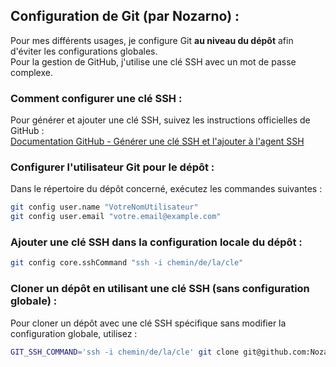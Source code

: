 ## Configuration de Git (par Nozarno) :
Pour mes différents usages, je configure Git **au niveau du dépôt** afin d'éviter les configurations globales.  
Pour la gestion de GitHub, j'utilise une clé SSH avec un mot de passe complexe.

### Comment configurer une clé SSH :
Pour générer et ajouter une clé SSH, suivez les instructions officielles de GitHub :  
[Documentation GitHub - Générer une clé SSH et l'ajouter à l'agent SSH](https://docs.github.com/en/authentication/connecting-to-github-with-ssh/generating-a-new-ssh-key-and-adding-it-to-the-ssh-agent)

### Configurer l'utilisateur Git pour le dépôt :
Dans le répertoire du dépôt concerné, exécutez les commandes suivantes :
```bash
git config user.name "VotreNomUtilisateur"
git config user.email "votre.email@example.com"
```

### Ajouter une clé SSH dans la configuration locale du dépôt :
```bash
git config core.sshCommand "ssh -i chemin/de/la/cle"
```

### Cloner un dépôt en utilisant une clé SSH (sans configuration globale) :
Pour cloner un dépôt avec une clé SSH spécifique sans modifier la configuration globale, utilisez :
```bash
GIT_SSH_COMMAND='ssh -i chemin/de/la/cle' git clone git@github.com:Nozarno/bwb-formenscop.git
```